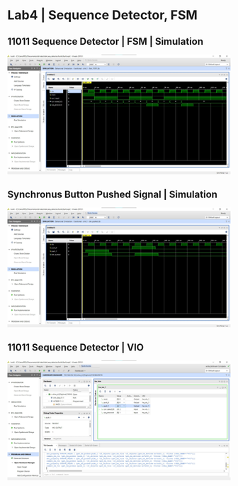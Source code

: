 # Lab4 | Sequence Detector, FSM

## 11011 Sequence Detector | FSM | Simulation

![](./images/fsm_11011_tb.jpg)

## Synchronus Button Pushed Signal | Simulation

![](./images/btn_pushed_tb.jpg)

## 11011 Sequence Detector | VIO

![](./images/fsm_11011_viojpg.jpg)
